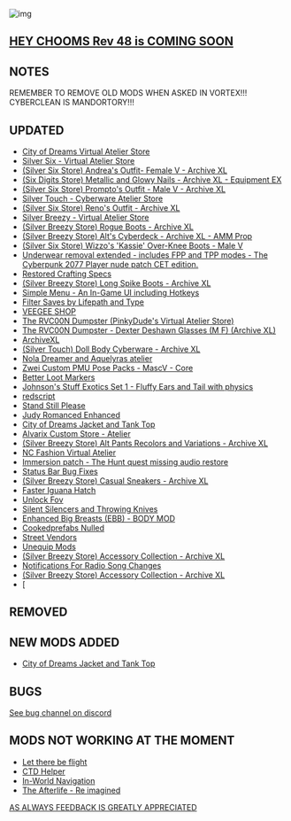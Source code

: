 ![img](https://s11.gifyu.com/images/Cuty-od-Dreams-Logo-YellowUP.png)

[HEY CHOOMS Rev 48 is COMING SOON](https://)
-

NOTES
-

REMEMBER TO REMOVE OLD MODS WHEN ASKED IN VORTEX!!! 
CYBERCLEAN IS MANDORTORY!!!


UPDATED
-

- [City of Dreams Virtual Atelier Store](https://www.nexusmods.com/cyberpunk2077/mods/8344)
- [Silver Six - Virtual Atelier Store](https://www.nexusmods.com/cyberpunk2077/mods/7032)
- [(Silver Six Store) Andrea's Outfit- Female V - Archive XL](https://www.nexusmods.com/cyberpunk2077/mods/7149)
- [(Six Digits Store) Metallic and Glowy Nails - Archive XL - Equipment EX](https://www.nexusmods.com/cyberpunk2077/mods/7527?tab=description)
- [(Silver Six Store) Prompto's Outfit - Male V - Archive XL](https://www.nexusmods.com/cyberpunk2077/mods/7836)
- [Silver Touch - Cyberware Atelier Store](https://www.nexusmods.com/cyberpunk2077/mods/8667)
- [(Silver Six Store) Reno's Outfit - Archive XL](https://www.nexusmods.com/cyberpunk2077/mods/8969)
- [Silver Breezy - Virtual Atelier Store](https://www.nexusmods.com/cyberpunk2077/mods/7773)
- [(Silver Breezy Store) Rogue Boots - Archive XL](https://www.nexusmods.com/cyberpunk2077/mods/8332)
- [(Silver Breezy Store) Alt's Cyberdeck - Archive XL - AMM Prop](https://www.nexusmods.com/cyberpunk2077/mods/8875)
- [(Silver Six Store) Wizzo's 'Kassie' Over-Knee Boots - Male V](https://www.nexusmods.com/cyberpunk2077/mods/8003)
- [Underwear removal extended - includes FPP and TPP modes - The Cyberpunk 2077 Player nude patch CET edition.](https://www.nexusmods.com/cyberpunk2077/mods/4605)
- [Restored Crafting Specs](https://www.nexusmods.com/cyberpunk2077/mods/4250)
- [(Silver Breezy Store) Long Spike Boots - Archive XL](https://www.nexusmods.com/cyberpunk2077/mods/7818)
- [Simple Menu - An In-Game UI including Hotkeys](https://www.nexusmods.com/cyberpunk2077/mods/818)
- [Filter Saves by Lifepath and Type](https://www.nexusmods.com/cyberpunk2077/mods/3400)
- [VEEGEE SHOP](https://www.nexusmods.com/cyberpunk2077/mods/8183)
- [The RVC00N Dumpster (PinkyDude's Virtual Atelier Store)](https://www.nexusmods.com/cyberpunk2077/mods/5802)
- [The RVC00N Dumpster - Dexter Deshawn Glasses (M F) (Archive XL)](https://www.nexusmods.com/cyberpunk2077/mods/8958)
- [ArchiveXL](https://www.nexusmods.com/cyberpunk2077/mods/4198)
- [(Silver Touch) Doll Body Cyberware - Archive XL](https://www.nexusmods.com/cyberpunk2077/mods/8686)
- [Nola Dreamer and Aquelyras atelier](https://www.nexusmods.com/cyberpunk2077/mods/8704)
- [Zwei Custom PMU Pose Packs - MascV - Core](https://www.nexusmods.com/cyberpunk2077/mods/7763)
- [Better Loot Markers](https://www.nexusmods.com/cyberpunk2077/mods/3486)
- [Johnson's Stuff Exotics Set 1 - Fluffy Ears and Tail with physics](https://www.nexusmods.com/cyberpunk2077/mods/4485)
- [redscript](https://www.nexusmods.com/cyberpunk2077/mods/1511)
- [Stand Still Please](https://www.nexusmods.com/cyberpunk2077/mods/4714)
- [Judy Romanced Enhanced](https://www.nexusmods.com/cyberpunk2077/mods/4508)
- [City of Dreams Jacket and Tank Top](https://www.nexusmods.com/cyberpunk2077/mods/9137)
- [Alvarix Custom Store - Atelier](https://www.nexusmods.com/cyberpunk2077/mods/4602)
- [(Silver Breezy Store) Alt Pants Recolors and Variations - Archive XL](https://www.nexusmods.com/cyberpunk2077/mods/9007)
- [NC Fashion Virtual Atelier](https://www.nexusmods.com/cyberpunk2077/mods/4805)
- [Immersion patch - The Hunt quest missing audio restore](https://www.nexusmods.com/cyberpunk2077/mods/7413)
- [Status Bar Bug Fixes](https://www.nexusmods.com/cyberpunk2077/mods/4316)
- [(Silver Breezy Store) Casual Sneakers - Archive XL](https://www.nexusmods.com/cyberpunk2077/mods/9057)
- [Faster Iguana Hatch](https://www.nexusmods.com/cyberpunk2077/mods/5112?tab=description)
- [Unlock Fov](https://www.nexusmods.com/cyberpunk2077/mods/7989?tab=description)
- [Silent Silencers and Throwing Knives](https://www.nexusmods.com/cyberpunk2077/mods/4070?tab=description)
- [Enhanced Big Breasts (EBB) - BODY MOD](https://www.nexusmods.com/cyberpunk2077/mods/4654?tab=description)
- [Cookedprefabs Nulled](https://www.nexusmods.com/cyberpunk2077/mods/4789)
- [Street Vendors](https://www.nexusmods.com/cyberpunk2077/mods/2894)
- [Unequip Mods](https://www.nexusmods.com/cyberpunk2077/mods/2358)
- [(Silver Breezy Store) Accessory Collection - Archive XL](https://www.nexusmods.com/cyberpunk2077/mods/7850)
- [Notifications For Radio Song Changes](https://www.nexusmods.com/cyberpunk2077/mods/4631?tab=description)
- [(Silver Breezy Store) Accessory Collection - Archive XL](https://www.nexusmods.com/cyberpunk2077/mods/7850)
- [

REMOVED
-


NEW MODS ADDED 
-


- [City of Dreams Jacket and Tank Top](https://www.nexusmods.com/cyberpunk2077/mods/9137?tab=description)

BUGS
-

 [See bug channel on discord](https://discord.gg/xZNztPjA2u)
 

MODS NOT WORKING AT THE MOMENT 
-

- [Let there be flight](https://)
- [CTD Helper](https://)
- [In-World Navigation](https://)
- [The Afterlife - Re imagined](https://)

[AS ALWAYS FEEDBACK IS GREATLY APPRECIATED](https://)
